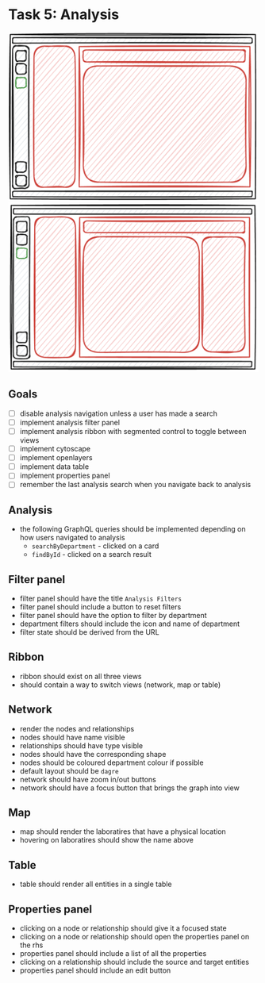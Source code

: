 # Task 5: Analysis

![sketch of the analysis page](/assets/task5a.png)
![sketch of the analysis page with the properties panel open](/assets/task5b.png)

## Goals

- [ ] disable analysis navigation unless a user has made a search
- [ ] implement analysis filter panel
- [ ] implement analysis ribbon with segmented control to toggle between views
- [ ] implement cytoscape
- [ ] implement openlayers
- [ ] implement data table
- [ ] implement properties panel
- [ ] remember the last analysis search when you navigate back to analysis

## Analysis

- the following GraphQL queries should be implemented depending on how users navigated to analysis
  - `searchByDepartment` - clicked on a card
  - `findById` - clicked on a search result

## Filter panel

- filter panel should have the title `Analysis Filters`
- filter panel should include a button to reset filters
- filter panel should have the option to filter by department
- department filters should include the icon and name of department
- filter state should be derived from the URL

## Ribbon

- ribbon should exist on all three views
- should contain a way to switch views (network, map or table)

## Network

- render the nodes and relationships
- nodes should have name visible
- relationships should have type visible
- nodes should have the corresponding shape
- nodes should be coloured department colour if possible
- default layout should be `dagre`
- network should have zoom in/out buttons
- network should have a focus button that brings the graph into view

## Map

- map should render the laboratires that have a physical location
- hovering on laboratires should show the name above

## Table

- table should render all entities in a single table

## Properties panel

- clicking on a node or relationship should give it a focused state
- clicking on a node or relationship should open the properties panel on the rhs
- properties panel should include a list of all the properties
- clicking on a relationship should include the source and target entities
- properties panel should include an edit button
